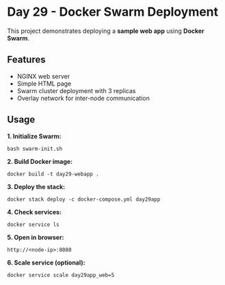 # Day 29 - Docker Swarm Deployment

This project demonstrates deploying a **sample web app** using **Docker Swarm**.

## Features
- NGINX web server
- Simple HTML page
- Swarm cluster deployment with 3 replicas
- Overlay network for inter-node communication

## Usage

**1. Initialize Swarm:**
```
bash swarm-init.sh
```
**2. Build Docker image:**
```
docker build -t day29-webapp .
```

**3. Deploy the stack:**
```
docker stack deploy -c docker-compose.yml day29app
```
**4. Check services:**
```
docker service ls
```
**5. Open in browser:**
```
http://<node-ip>:8080
```
**6. Scale service (optional):**
```
docker service scale day29app_web=5
```